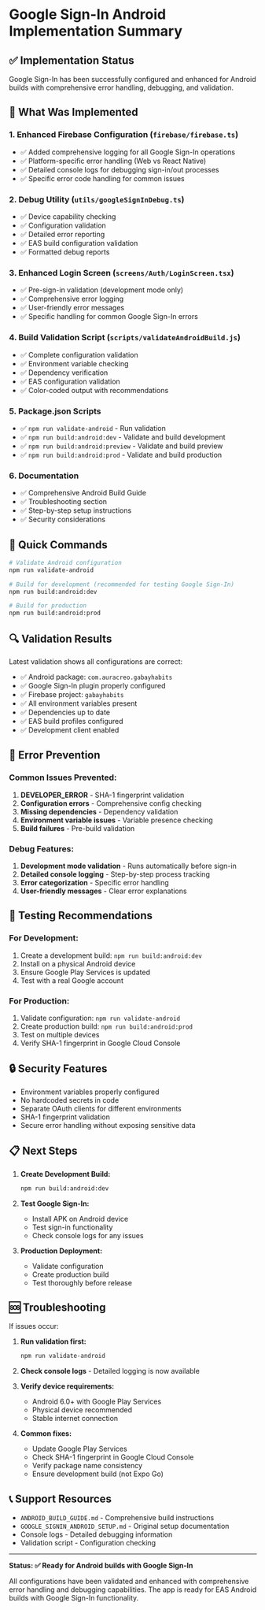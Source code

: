 # Google Sign-In Android Implementation Summary

## ✅ Implementation Status

Google Sign-In has been successfully configured and enhanced for Android builds with comprehensive error handling, debugging, and validation.

## 🔧 What Was Implemented

### 1. Enhanced Firebase Configuration (`firebase/firebase.ts`)
- ✅ Added comprehensive logging for all Google Sign-In operations
- ✅ Platform-specific error handling (Web vs React Native)
- ✅ Detailed console logs for debugging sign-in/out processes
- ✅ Specific error code handling for common issues

### 2. Debug Utility (`utils/googleSignInDebug.ts`)
- ✅ Device capability checking
- ✅ Configuration validation
- ✅ Detailed error reporting
- ✅ EAS build configuration validation
- ✅ Formatted debug reports

### 3. Enhanced Login Screen (`screens/Auth/LoginScreen.tsx`)
- ✅ Pre-sign-in validation (development mode only)
- ✅ Comprehensive error logging
- ✅ User-friendly error messages
- ✅ Specific handling for common Google Sign-In errors

### 4. Build Validation Script (`scripts/validateAndroidBuild.js`)
- ✅ Complete configuration validation
- ✅ Environment variable checking
- ✅ Dependency verification
- ✅ EAS configuration validation
- ✅ Color-coded output with recommendations

### 5. Package.json Scripts
- ✅ `npm run validate-android` - Run validation
- ✅ `npm run build:android:dev` - Validate and build development
- ✅ `npm run build:android:preview` - Validate and build preview
- ✅ `npm run build:android:prod` - Validate and build production

### 6. Documentation
- ✅ Comprehensive Android Build Guide
- ✅ Troubleshooting section
- ✅ Step-by-step setup instructions
- ✅ Security considerations

## 🚀 Quick Commands

```bash
# Validate Android configuration
npm run validate-android

# Build for development (recommended for testing Google Sign-In)
npm run build:android:dev

# Build for production
npm run build:android:prod
```

## 🔍 Validation Results

Latest validation shows all configurations are correct:
- ✅ Android package: `com.auracreo.gabayhabits`
- ✅ Google Sign-In plugin properly configured
- ✅ Firebase project: `gabayhabits`
- ✅ All environment variables present
- ✅ Dependencies up to date
- ✅ EAS build profiles configured
- ✅ Development client enabled

## 🐛 Error Prevention

### Common Issues Prevented:
1. **DEVELOPER_ERROR** - SHA-1 fingerprint validation
2. **Configuration errors** - Comprehensive config checking
3. **Missing dependencies** - Dependency validation
4. **Environment variable issues** - Variable presence checking
5. **Build failures** - Pre-build validation

### Debug Features:
1. **Development mode validation** - Runs automatically before sign-in
2. **Detailed console logging** - Step-by-step process tracking
3. **Error categorization** - Specific error handling
4. **User-friendly messages** - Clear error explanations

## 📱 Testing Recommendations

### For Development:
1. Create a development build: `npm run build:android:dev`
2. Install on a physical Android device
3. Ensure Google Play Services is updated
4. Test with a real Google account

### For Production:
1. Validate configuration: `npm run validate-android`
2. Create production build: `npm run build:android:prod`
3. Test on multiple devices
4. Verify SHA-1 fingerprint in Google Cloud Console

## 🔒 Security Features

- Environment variables properly configured
- No hardcoded secrets in code
- Separate OAuth clients for different environments
- SHA-1 fingerprint validation
- Secure error handling without exposing sensitive data

## 📋 Next Steps

1. **Create Development Build:**
   ```bash
   npm run build:android:dev
   ```

2. **Test Google Sign-In:**
   - Install APK on Android device
   - Test sign-in functionality
   - Check console logs for any issues

3. **Production Deployment:**
   - Validate configuration
   - Create production build
   - Test thoroughly before release

## 🆘 Troubleshooting

If issues occur:

1. **Run validation first:**
   ```bash
   npm run validate-android
   ```

2. **Check console logs** - Detailed logging is now available

3. **Verify device requirements:**
   - Android 6.0+ with Google Play Services
   - Physical device recommended
   - Stable internet connection

4. **Common fixes:**
   - Update Google Play Services
   - Check SHA-1 fingerprint in Google Cloud Console
   - Verify package name consistency
   - Ensure development build (not Expo Go)

## 📞 Support Resources

- `ANDROID_BUILD_GUIDE.md` - Comprehensive build instructions
- `GOOGLE_SIGNIN_ANDROID_SETUP.md` - Original setup documentation
- Console logs - Detailed debugging information
- Validation script - Configuration checking

---

**Status: ✅ Ready for Android builds with Google Sign-In**

All configurations have been validated and enhanced with comprehensive error handling and debugging capabilities. The app is ready for EAS Android builds with Google Sign-In functionality.